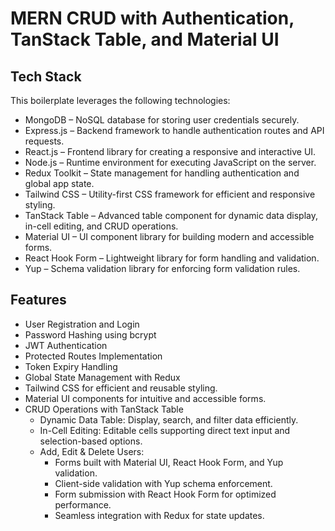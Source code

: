 # MERN CRUD with Authentication, TanStack Table, and Material UI

## Tech Stack

This boilerplate leverages the following technologies:

- MongoDB – NoSQL database for storing user credentials securely.
- Express.js – Backend framework to handle authentication routes and API requests.
- React.js – Frontend library for creating a responsive and interactive UI.
- Node.js – Runtime environment for executing JavaScript on the server.
- Redux Toolkit – State management for handling authentication and global app state.
- Tailwind CSS – Utility-first CSS framework for efficient and responsive styling.
- TanStack Table – Advanced table component for dynamic data display, in-cell editing, and CRUD operations.
- Material UI – UI component library for building modern and accessible forms.
- React Hook Form – Lightweight library for form handling and validation.
- Yup – Schema validation library for enforcing form validation rules.

## Features

- User Registration and Login
- Password Hashing using bcrypt
- JWT Authentication
- Protected Routes Implementation
- Token Expiry Handling
- Global State Management with Redux
- Tailwind CSS for efficient and reusable styling.
- Material UI components for intuitive and accessible forms.
- CRUD Operations with TanStack Table
  - Dynamic Data Table: Display, search, and filter data efficiently.
  - In-Cell Editing: Editable cells supporting direct text input and selection-based options.
  - Add, Edit & Delete Users:
    - Forms built with Material UI, React Hook Form, and Yup validation.
    - Client-side validation with Yup schema enforcement.
    - Form submission with React Hook Form for optimized performance.
    - Seamless integration with Redux for state updates.
